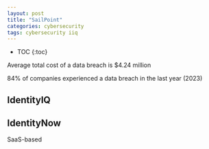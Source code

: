 ```yaml
---
layout: post
title: "SailPoint"
categories: cybersecurity
tags: cybersecurity iiq
---
```


* TOC
{:toc}



Average total cost of a data breach is $4.24 million

84% of companies experienced a data breach in the last year (2023)



## IdentityIQ



## IdentityNow

SaaS-based


